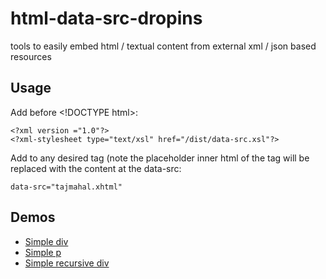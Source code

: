 # html-data-src-dropins
tools to easily embed html / textual content from external xml / json based resources

## Usage

Add before &lt;!DOCTYPE html&gt;:

<pre><code
>&lt;?xml version ="1.0"?&gt;
&lt;?xml-stylesheet type="text/xsl" href="/dist/data-src.xsl"?&gt;
</code></pre>

Add to any desired tag (note the placeholder inner html of the tag will be replaced with the content at the data-src:

<pre><code
>data-src="tajmahal.xhtml"
</code></pre>

## Demos
- [Simple div](http://levgoltseker.github.io/html-data-src-dropins/test/div/simple/)
- [Simple p](http://levgoltseker.github.io/html-data-src-dropins/test/p/simple/)
- [Simple recursive div](http://levgoltseker.github.io/html-data-src-dropins/test/recursive/div/simple/)